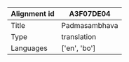 |Alignment id | A3F07DE04
| --- | --- 
|Title | Padmasambhava 
|Type | translation
|Languages | ['en', 'bo']